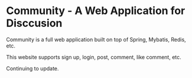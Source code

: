 # Community - A Web Application for Disccusion

Community is a full web application built on top of Spring, Mybatis, Redis, etc.

This website supports sign up, login, post, comment, like comment, etc.

Continuing to update.